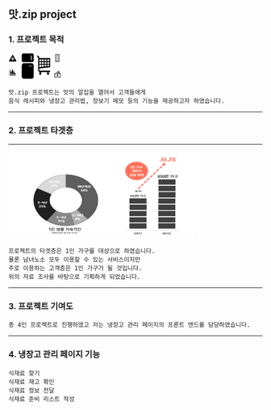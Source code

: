 ## 맛.zip project



### 1. 프로젝트 목적

<img src = './image/refri.png' width = '50px' height = '50px' style = "display:inline-block">   <img src = './image/jang.png' width = '50px' height = '50px' style =  "display:inline-block">


```
맛.zip 프로젝트는 맛의 알집을 열어서 고객들에게 
음식 레시피와 냉장고 관리법, 장보기 메모 등의 기능을 제공하고자 하였습니다.
```
---


### 2. 프로젝트 타겟층
---

<img src = './image/mat.png' width = '380px' height = '170px' />


```
프로젝트의 타겟층은 1인 가구를 대상으로 하였습니다. 
물론 남녀노소 모두 이용할 수 있는 서비스이지만 
주로 이용하는 고객층은 1인 가구가 될 것입니다. 
위의 자료 조사를 바탕으로 기획하게 되었습니다.
```
---
### 3. 프로젝트 기여도

```
총 4인 프로젝트로 진행하였고 저는 냉장고 관리 페이지의 프론트 엔드를 담당하였습니다.
```
---
### 4. 냉장고 관리 페이지 기능
```
식재료 찾기
식재료 재고 확인
식재료 정보 전달
식재료 준비 리스트 작성
```
